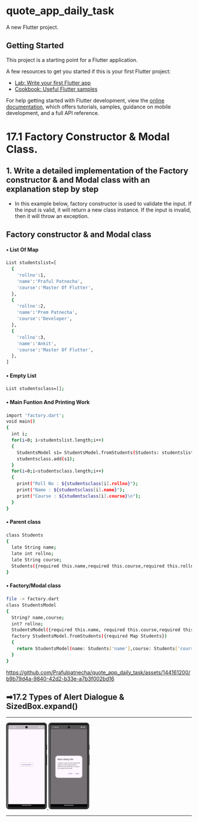 # quote_app_daily_task

A new Flutter project.

## Getting Started

This project is a starting point for a Flutter application.

A few resources to get you started if this is your first Flutter project:

- [Lab: Write your first Flutter app](https://docs.flutter.dev/get-started/codelab)
- [Cookbook: Useful Flutter samples](https://docs.flutter.dev/cookbook)

For help getting started with Flutter development, view the
[online documentation](https://docs.flutter.dev/), which offers tutorials,
samples, guidance on mobile development, and a full API reference.


# 17.1 Factory Constructor & Modal Class.

## 1. Write a detailed implementation of the Factory constructor & and Modal class with an explanation step by step

- In this example below, factory constructor is used to validate the input. If the input is valid, it will return a new class instance. If the input is invalid, then it will throw an exception.


##  Factory constructor & and Modal class

#### • List Of Map
```bash
List studentslist=[
  {
    'rollno':1,
    'name':'Praful Patnecha',
    'course':'Master Of Flutter',
  },
  {
    'rollno':2,
    'name':'Prem Patnecha',
    'course':'Developer',
  },
  {
    'rollno':3,
    'name':'Ankit',
    'course':'Master Of Flutter',
  },
]
```
#### • Empty List
```bash
List studentsclass=[];
```

#### • Main Funtion And Printing Work
```bash
import 'factory.dart';
void main()
{
  int i;
  for(i=0; i<studentslist.length;i++)
  {
    StudentsModel s1= StudentsModel.fromStudents(Students: studentslist[i]);
    studentsclass.add(s1);
  }
  for(i=0;i<studentsclass.length;i++)
  {
    print("Roll No : ${studentsclass[i].rollno}");
    print("Name : ${studentsclass[i].name}");
    print("Course : ${studentsclass[i].course}\n");
  }
}
```

#### • Parent class
```bash
class Students
{
  late String name;
  late int rollno;
  late String course;
  Students({required this.name,required this.course,required this.rollno});
}
```

#### • Factory/Modal class 

```bash
file -> factory.dart
class StudentsModel
{
  String? name,course;
  int? rollno;
  StudentsModel({required this.name, required this.course,required this.rollno});
  factory StudentsModel.fromStudents({required Map Students})
  {
    return StudentsModel(name: Students['name'],course: Students['course'],rollno: Students['rollno']);
  }
}
```




https://github.com/Prafulpatnecha/quote_app_daily_task/assets/144161200/b9b79d4a-9840-42d2-b33e-a7b3f002bd16



<h2>➡17.2 Types of Alert Dialogue & SizedBox.expand()</h2>
<hr>
<p>
<a href ="">
<img src="https://github.com/Prafulpatnecha/quote_app_daily_task/blob/master/Screenshot_20240601_171154.png" width="22%" Height="35%">
<img src="https://github.com/Prafulpatnecha/quote_app_daily_task/blob/master/Screenshot_20240601_171208.png" width="22%" Height="35%">
</a>
</p>
<hr>
